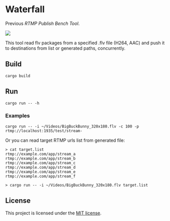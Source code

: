 Waterfall
=========

Previous _RTMP Publish Bench Tool_.

![](https://github.com/belltoy/waterfall/workflows/Rust/badge.svg)


This tool read flv packages from a specified .flv file (H264, AAC) and push it to destinations from list or generated paths, concurrently.

## Build

```
cargo build
```

## Run

```
cargo run -- -h
```

### Examples

```
cargo run -- -i ~/Videos/BigBuckBunny_320x180.flv -c 100 -p rtmp://localhost:1935/test/stream-
```

Or you can read target RTMP urls list from generated file:

```
> cat target.list
rtmp://example.com/app/stream_a
rtmp://example.com/app/stream_b
rtmp://example.com/app/stream_c
rtmp://example.com/app/stream_d
rtmp://example.com/app/stream_e
rtmp://example.com/app/stream_f

> cargo run -- -i ~/Videos/BigBuckBunny_320x180.flv target.list
```

## License

This project is licensed under the [MIT license](LICENSE).
